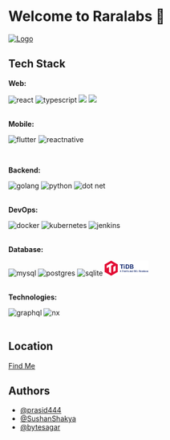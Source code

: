 # Welcome to Raralabs 👋

[![Logo](https://uploads-ssl.webflow.com/620a1fd6507b821e7b314ba3/620b6d03295fd06f2dd10d75_raralogo.png)](https://raralabs.com)

## Tech Stack

**Web:** 
<div>
<img height="30" alt="react" src="https://badges.aleen42.com/src/react.svg">
<img height="30" alt="typescript" src="https://badges.aleen42.com/src/typescript.svg">
<img height="30" src="https://badges.aleen42.com/src/vitejs.svg">
<img height="30" src="https://img.shields.io/badge/Next-black?style=for-the-badge&logo=next.js&logoColor=white" >
</div>
<br />


**Mobile:** 
<div style=" display:flex; gap:5px">
<img alt='flutter' src="https://img.shields.io/badge/Flutter-black?style=plastic&logo=flutter&logoColor=1389FD" height=30>
<img alt='reactnative'  src="https://img.shields.io/badge/React%20Native-black?style=plastic&logo=react" height=30>
</div>
<br />



**Backend:** 
<div>
<img height="30" alt="golang" src="https://badges.aleen42.com/src/golang.svg">
<img height="30" alt="python" src="https://badges.aleen42.com/src/python.svg">
<img height="30" alt="dot net" src="https://img.shields.io/badge/.NET-5C2D91?style=for-the-badge&logo=.net&logoColor=white">
</div>
<br />


**DevOps:**  
<div>
<img height="30" alt="docker" src="https://badges.aleen42.com/src/docker.svg">
<img height="30" alt="kubernetes" src="https://img.shields.io/badge/kubernetes-%23326ce5.svg?style=for-the-badge&logo=kubernetes&logoColor=white">
<img height="30" alt="jenkins" src="https://img.shields.io/badge/jenkins-%232C5263.svg?style=for-the-badge&logo=jenkins&logoColor=white">
</div>

<br />

**Database:**  
<div>
<img height="30" alt="mysql" src="https://img.shields.io/badge/mysql-%2300f.svg?style=for-the-badge&logo=mysql&logoColor=white">
<img height="30" alt="postgres" src="https://img.shields.io/badge/postgres-%23316192.svg?style=for-the-badge&logo=postgresql&logoColor=white">
<img height="30" alt="sqlite" src="https://img.shields.io/badge/sqlite-%2307405e.svg?style=for-the-badge&logo=sqlite&logoColor=white">
<img height="30" alt="tidb" src="https://github.com/pingcap/tidb/raw/master/docs/logo_with_text.png">



</div>
<br />

**Technologies:**  
<div>
<img height="30" alt="graphql" src="https://img.shields.io/badge/-GraphQL-E10098?style=for-the-badge&logo=graphql&logoColor=white">
<img height="30" alt="nx" src="https://img.shields.io/badge/nx-143055?style=for-the-badge&logo=nx&logoColor=white">


</div>
<br />



## Location

[Find Me](https://g.page/rara-labs?share)
<br />

## Authors

- [@prasid444](https://www.github.com/prasid444)
- [@SushanShakya](https://www.github.com/SushanShakya)
- [@bytesagar](https://www.github.com/bytesagar)

